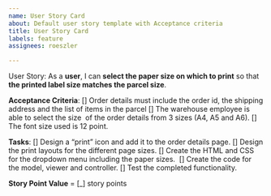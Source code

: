 ```yaml
---
name: User Story Card
about: Default user story template with Acceptance criteria
title: User Story Card
labels: feature
assignees: roeszler

---
```


User Story: 
As a **user**, I can **select the paper size on which to print** so that **the printed label size matches the parcel size**. 

**Acceptance Criteria**: 
[] Order details must include the order id, the shipping address and the list of items in the parcel
[] The warehouse employee is able to select the size  of the order details from 3 sizes (A4, A5 and A6).
[] The font size used is 12 point.

**Tasks**: 
[] Design a “print” icon and add it to the order details page.
[] Design the print layouts for the different page sizes.
[] Create the HTML and CSS for the dropdown menu including the paper sizes. 
[] Create the code for the model, viewer and controller.
[] Test the completed functionality.

**Story Point Value** = [_] story points
